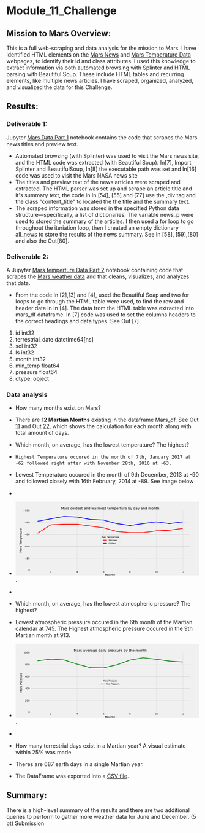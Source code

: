# Module_11_Challenge

## Mission to Mars Overview:
This is a full web-scraping and data analysis for the mission to Mars. I have identified HTML elements on the [Mars News](https://redplanetscience.com/) and [Mars Temperature Data](https://data-class-mars-challenge.s3.amazonaws.com/Mars/index.html) webpages,  to identify their id and class attributes. I used this knowledge to extract information via both automated browsing with Splinter and HTML parsing with Beautiful Soup.  These include HTML tables and recurring elements, like multiple news articles. I have  scraped, organized, analyzed, and visualized the data for this Challenge.

## Results:
### Deliverable 1: 
Jupyter [Mars Data Part 1](https://github.com/JaredTMurray/Mission-to-Mars/blob/main/mars_data_challenge_part_1.ipynb) notebook contains the code that scrapes the Mars news titles and preview text.
-	Automated browsing (with Splinter) was used to visit the Mars news site, and the HTML code was extracted (with Beautiful Soup).
In[7], Import Splinter and BeautifulSoup, In[8] the executable path was set and In[16] code was used to visit the Mars NASA news site
-	The titles and preview text of the news articles were scraped and extracted. The HTML parser was set up and scrape an article title and it's summary text, the code in In [54], [55] and [77]  use the ,div tag  and the class "content_title" to located the the title and the summary text.
-	The scraped information was stored in the specified Python data structure—specifically, a list of dictionaries. The variable news_p were used to stored the summary of the articles. I then used a for loop to go throughout the iteriation loop, then I created an empty dictionary all_news to store the results of the news summary. See In [58], [59],[80] and also the Out[80]. 


### Deliverable 2: 
A Jupyter [Mars temperture Data Part 2](https://github.com/JaredTMurray/Mission-to-Mars/blob/main/mars_data_challenge_part_2.ipynb) notebook containing code that scrapes the [Mars weather data](https://data-class-mars-challenge.s3.amazonaws.com/Mars/index.html) and that cleans, visualizes, and analyzes that data.
-	From the code In [2],[3] and [4], used the Beautiful Soap and two for loops to go through the HTML table were used, to find the row and header data in In [4]. The data from the HTML table was extracted into mars_df dataframe. In [7] code was  used to set the columns headers to the correct headings and data types. See Out [7].

 1. id                           int32
 2.  terrestrial_date    datetime64[ns]
 3. sol                          int32
 4. ls                           int32
 5. month                        int32
 6. min_temp                   float64
 7. pressure                   float64
 8. dtype: object
###	Data analysis 
 -	How many months exist on Mars?
  -	There are **12 Martian Months** existing in the dataframe Mars_df. See Out [11](https://github.com/JaredTMurray/Mission-to-Mars/blob/main/mars_data_challenge_part_2.ipynb) and Out [22](https://github.com/JaredTMurray/Mission-to-Mars/blob/main/mars_data_challenge_part_2.ipynb), which shows the calculation for each month along with total amount of days.
 - 	Which month, on average, has the lowest temperature? The highest?
  - 	Highest Temperature occured in the month of 7th, January 2017 at -62 followed right after with November 28th, 2016 at -63.
  - Lowest Temperature occured in the month of 9th December, 2013 at -90 and followed closely with 16th February, 2014 at -89. See image below 
  - 
  - ![](https://github.com/JaredTMurray/Mission-to-Mars/blob/main/analysis/mars_warmest_coldest_day.png).
  - 
 -	Which month, on average, has the lowest atmospheric pressure? The highest?
  -	Lowest atmospheric pressure occured in the 6th month of the Martian calendar at 745. The Highest atmospheric pressure occured in the 9th Martian month at 913. 

 - ![](https://github.com/JaredTMurray/Mission-to-Mars/blob/main/analysis/mars_avg_pressure_month.png).
 - 
 -	How many terrestrial days exist in a Martian year? A visual estimate within 25% was made.
 -	Theres are 687 earth days in a single Martian year. 
-	The DataFrame was exported into a [CSV file](https://github.com/JaredTMurray/Mission-to-Mars/blob/main/analysis/mars_temperature.csv).


## Summary:

There is a high-level summary of the results and there are two additional queries to perform to gather more weather data for June and December. (5 pt)
Submission

